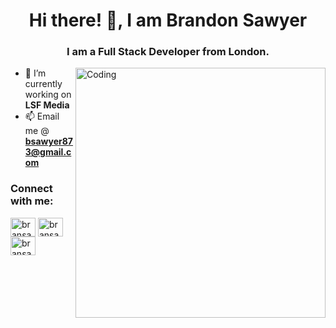 <h1 align="center">Hi there! 👋, I am Brandon Sawyer</h1>
<h3 align="center">I am a Full Stack Developer from London.</h3>
<img align="right" alt="Coding" width="400" src="https://user-images.githubusercontent.com/74038190/225813708-98b745f2-7d22-48cf-9150-083f1b00d6c9.gif">

- 🔭 I’m currently working on **LSF Media**
- 📫 Email me @ **bsawyer873@gmail.com**

<h3 align="left">Connect with me:</h3> 
<a href="https://www.instagram.com/lsfmediaagency/" target="blank"><img align="center" src="https://raw.githubusercontent.com/rahuldkjain/github-profile-readme-generator/master/src/images/icons/Social/instagram.svg" alt="bransawyer2" height="30" width="40" /></a>
<a href="https://t.snapchat.com/WxLxenL9" target="blank"><img align="center" src="https://github.com/rahuldkjain/github-profile-readme-generator/blob/master/src/images/icons/Social/snapchat.svg" alt="bransawyer1" height="30" width="40" /></a>
<a href=" https://www.fiverr.com/brandon_sawyer" target="blank"><img align="center" src="https://user-images.githubusercontent.com/70473461/92360592-5a3bb800-f0ed-11ea-8dce-dd95b72c7825.png" alt="bransawyer" height="30" width="40" /></a>
</p>
